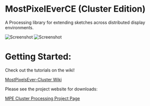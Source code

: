 MostPixelEverCE (Cluster Edition)
==================

A Processing library for extending sketches across distributed display environments.

![Screenshot](https://lh6.googleusercontent.com/-FQe3TEUKN9s/UA8WGVjR1kI/AAAAAAAABaI/0VGCoprnw5Y/s200/IMG_0858.jpg)  ![Screenshot](https://lh3.googleusercontent.com/-aVL8RqSPwyo/UA8WGdDq8iI/AAAAAAAABaM/_HffyfeCVKE/s225/IMG_0859.jpg
)

# Getting Started:

Check out the tutorials on the wiki!

[MostPixelsEver-Cluster Wiki](https://github.com/bmwesting/MPE-ClusterEdition/wiki/MostPixelsEver-HowTo)

Please see the project website for downloads: 

[MPE Cluster Processing Project Page](http://www.tacc.utexas.edu/tacc-software/mostpixelsever)